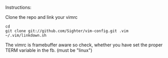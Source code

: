 Instructions:
    
Clone the repo and link your vimrc

    cd
    git clone git://github.com/Sighter/vim-config.git .vim
    ~/.vim/linkdown.sh

The vimrc is framebuffer aware so check, whether you have set the
proper TERM variable in the fb. (must be "linux")
